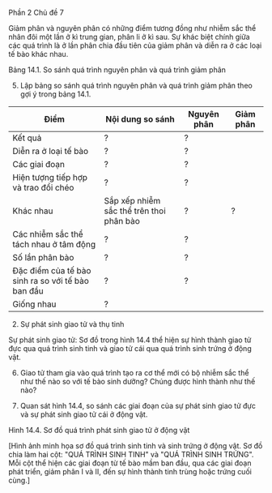 Phần 2
Chủ đề 7

Giảm phân và nguyên phân có những điểm tương đồng như nhiễm sắc thể nhân đôi một lần ở kì trung gian, phân li ở kì sau. Sự khác biệt chính giữa các quá trình là ở lần phân chia đầu tiên của giảm phân và diễn ra ở các loại tế bào khác nhau.

Bảng 14.1. So sánh quá trình nguyên phân và quá trình giảm phân

5. Lập bảng so sánh quá trình nguyên phân và quá trình giảm phân theo gợi ý trong bảng 14.1.

Điểm | Nội dung so sánh | Nguyên phân | Giảm phân
--- | --- | --- | ---
 | Kết quả | ? | ?
 | Diễn ra ở loại tế bào | ? | ?
 | Các giai đoạn | ? | ?
 | Hiện tượng tiếp hợp và trao đổi chéo | ? | ?
Khác nhau | Sắp xếp nhiễm sắc thể trên thoi phân bào | ? | ?
 | Các nhiễm sắc thể tách nhau ở tâm động | ? | ?
 | Số lần phân bào | ? | ?
 | Đặc điểm của tế bào sinh ra so với tế bào ban đầu | ? | ?
Giống nhau | ?

2. Sự phát sinh giao tử và thụ tinh

Sự phát sinh giao tử: Sơ đồ trong hình 14.4 thể hiện sự hình thành giao tử đực qua quá trình sinh tinh và giao tử cái qua quá trình sinh trứng ở động vật.

6. Giao tử tham gia vào quá trình tạo ra cơ thể mới có bộ nhiễm sắc thể như thế nào so với tế bào sinh dưỡng? Chúng được hình thành như thế nào?

7. Quan sát hình 14.4, so sánh các giai đoạn của sự phát sinh giao tử đực và sự phát sinh giao tử cái ở động vật.

Hình 14.4. Sơ đồ quá trình phát sinh giao tử ở động vật

[Hình ảnh minh họa sơ đồ quá trình sinh tinh và sinh trứng ở động vật. Sơ đồ chia làm hai cột: "QUÁ TRÌNH SINH TINH" và "QUÁ TRÌNH SINH TRỨNG". Mỗi cột thể hiện các giai đoạn từ tế bào mầm ban đầu, qua các giai đoạn phát triển, giảm phân I và II, đến sự hình thành tinh trùng hoặc trứng cuối cùng.]
